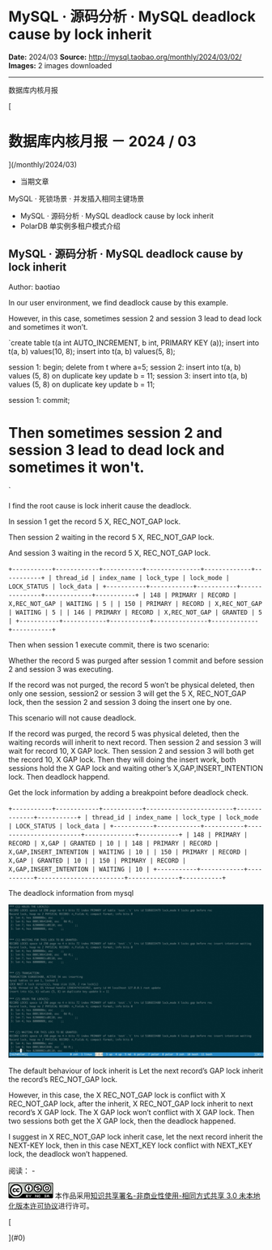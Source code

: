 # MySQL · 源码分析 · MySQL deadlock cause by lock inherit

**Date:** 2024/03
**Source:** http://mysql.taobao.org/monthly/2024/03/02/
**Images:** 2 images downloaded

---

数据库内核月报

 [
 # 数据库内核月报 － 2024 / 03
 ](/monthly/2024/03)

 * 当期文章

 MySQL · 死锁场景 · 并发插入相同主键场景
* MySQL · 源码分析 · MySQL deadlock cause by lock inherit
* PolarDB 单实例多租户模式介绍

 ## MySQL · 源码分析 · MySQL deadlock cause by lock inherit 
 Author: baotiao 

 In our user environment, we find deadlock cause by this example.

However, in this case, sometimes session 2 and session 3 lead to dead lock and sometimes it won’t.

`create table t(a int AUTO_INCREMENT, b int, PRIMARY KEY (a));
insert into t(a, b) values(10, 8);
insert into t(a, b) values(5, 8); 

session 1: begin; delete from t where a=5;
session 2: insert into t(a, b) values (5, 8) on duplicate key update b = 11;
session 3: insert into t(a, b) values (5, 8) on duplicate key update b = 11;

session 1: commit;

# Then sometimes session 2 and session 3 lead to dead lock and sometimes it won't.
`

I find the root cause is lock inherit cause the deadlock.

In session 1 get the record 5 X, REC_NOT_GAP lock.

Then session 2 waiting in the record 5 X, REC_NOT_GAP lock.

And session 3 waiting in the record 5 X, REC_NOT_GAP lock.

`+-----------+------------+-----------+---------------+-------------+-----------+
| thread_id | index_name | lock_type | lock_mode | LOCK_STATUS | lock_data |
+-----------+------------+-----------+---------------+-------------+-----------+
| 148 | PRIMARY | RECORD | X,REC_NOT_GAP | WAITING | 5 |
| 150 | PRIMARY | RECORD | X,REC_NOT_GAP | WAITING | 5 |
| 146 | PRIMARY | RECORD | X,REC_NOT_GAP | GRANTED | 5 |
+-----------+------------+-----------+---------------+-------------+-----------+
`

Then when session 1 execute commit, there is two scenario:

Whether the record 5 was purged after session 1 commit and before session 2 and session 3 was executing.

If the record was not purged, the record 5 won’t be physical deleted, then only one session, session2 or session 3 will get the 5 X, REC_NOT_GAP lock, then the session 2 and session 3 doing the insert one by one.

This scenario will not cause deadlock.

If the record was purged, the record 5 was physical deleted, then the waiting records will inherit to next record. Then session 2 and session 3 will wait for record 10, X GAP lock. Then session 2 and session 3 will both get the record 10, X GAP lock. Then they will doing the insert work, both sessions hold the X GAP lock and waiting other’s X,GAP,INSERT_INTENTION lock. Then deadlock happend.

Get the lock information by adding a breakpoint before deadlock check.

`+-----------+------------+-----------+------------------------+--------------+-----------+
| thread_id | index_name | lock_type | lock_mode | LOCK_STATUS | lock_data |
+-----------+------------+-----------+------------------------+--------------+-----------+
| 148 | PRIMARY | RECORD | X,GAP | GRANTED | 10 |
| 148 | PRIMARY | RECORD | X,GAP,INSERT_INTENTION | WAITING | 10 |
| 150 | PRIMARY | RECORD | X,GAP | GRANTED | 10 |
| 150 | PRIMARY | RECORD | X,GAP,INSERT_INTENTION | WAITING | 10 |
+-----------+------------+-----------+------------------------+--------------+-----------+
`

The deadlock information from mysql

![image-20240321061350101](.img/d41de826e27b_image-20240321061350101.png)

The default behaviour of lock inherit is Let the next record’s GAP lock inherit the record’s REC_NOT_GAP lock.

However, in this case, the X REC_NOT_GAP lock is conflict with X REC_NOT_GAP lock, after the inherit, X REC_NOT_GAP lock inherit to next record’s X GAP lock. The X GAP lock won’t conflict with X GAP lock. Then two sessions both get the X GAP lock, then the deadlock happened.

I suggest in X REC_NOT_GAP lock inherit case, let the next record inherit the NEXT-KEY lock, then in this case NEXT_KEY lock conflict with NEXT_KEY lock, the deadlock won’t happened.

 阅读： - 

[![知识共享许可协议](.img/8232d49bd3e9_88x31.png)](http://creativecommons.org/licenses/by-nc-sa/3.0/)
本作品采用[知识共享署名-非商业性使用-相同方式共享 3.0 未本地化版本许可协议](http://creativecommons.org/licenses/by-nc-sa/3.0/)进行许可。

 [

 ](#0)